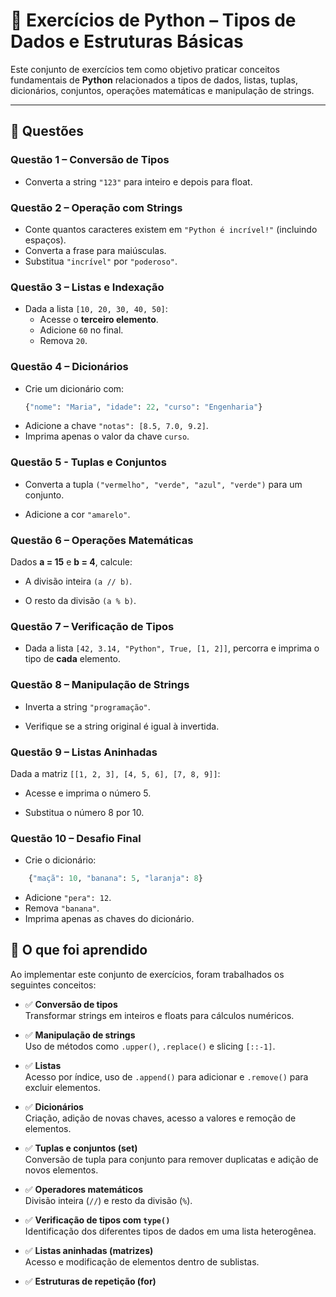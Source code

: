 # 🐍 Exercícios de Python – Tipos de Dados e Estruturas Básicas

Este conjunto de exercícios tem como objetivo praticar conceitos fundamentais de **Python** relacionados a tipos de dados, listas, tuplas, dicionários, conjuntos, operações matemáticas e manipulação de strings.

---

## 📌 Questões

### Questão 1 – Conversão de Tipos
- Converta a string `"123"` para inteiro e depois para float.  

### Questão 2 – Operação com Strings
- Conte quantos caracteres existem em `"Python é incrível!"` (incluindo espaços).  
- Converta a frase para maiúsculas.  
- Substitua `"incrível"` por `"poderoso"`.  

### Questão 3 – Listas e Indexação
- Dada a lista `[10, 20, 30, 40, 50]`:  
  - Acesse o **terceiro elemento**.  
  - Adicione `60` no final.  
  - Remova `20`.  

### Questão 4 – Dicionários
- Crie um dicionário com:  
  ```python
  {"nome": "Maria", "idade": 22, "curso": "Engenharia"}
  ```
- Adicione a chave `"notas": [8.5, 7.0, 9.2]`.
- Imprima apenas o valor da chave `curso`.

### Questão 5 - Tuplas e Conjuntos

- Converta a tupla `("vermelho", "verde", "azul", "verde")` para um conjunto.

- Adicione a cor `"amarelo"`.


### Questão 6 – Operações Matemáticas

Dados **a = 15** e **b = 4**, calcule:

- A divisão inteira `(a // b)`.

- O resto da divisão `(a % b)`.

### Questão 7 – Verificação de Tipos

- Dada a lista `[42, 3.14, "Python", True, [1, 2]]`, percorra e imprima o tipo de **cada** elemento.

### Questão 8 – Manipulação de Strings

- Inverta a string `"programação"`.

- Verifique se a string original é igual à invertida.

### Questão 9 – Listas Aninhadas

Dada a matriz `[[1, 2, 3], [4, 5, 6], [7, 8, 9]]`:

- Acesse e imprima o número 5.

- Substitua o número 8 por 10.

### Questão 10 – Desafio Final

- Crie o dicionário:
```python
    {"maçã": 10, "banana": 5, "laranja": 8}
```
- Adicione `"pera": 12`.
- Remova `"banana"`.
- Imprima apenas as chaves do dicionário.


## 📖 O que foi aprendido

Ao implementar este conjunto de exercícios, foram trabalhados os seguintes conceitos:

- ✅ **Conversão de tipos**  
  Transformar strings em inteiros e floats para cálculos numéricos.  

- ✅ **Manipulação de strings**  
  Uso de métodos como `.upper()`, `.replace()` e slicing `[::-1]`.  

- ✅ **Listas**  
  Acesso por índice, uso de `.append()` para adicionar e `.remove()` para excluir elementos.  

- ✅ **Dicionários**  
  Criação, adição de novas chaves, acesso a valores e remoção de elementos.  

- ✅ **Tuplas e conjuntos (set)**  
  Conversão de tupla para conjunto para remover duplicatas e adição de novos elementos.  

- ✅ **Operadores matemáticos**  
  Divisão inteira (`//`) e resto da divisão (`%`).  

- ✅ **Verificação de tipos com `type()`**  
  Identificação dos diferentes tipos de dados em uma lista heterogênea.  

- ✅ **Listas aninhadas (matrizes)**  
  Acesso e modificação de elementos dentro de sublistas.  

- ✅ **Estruturas de repetição (for)**
